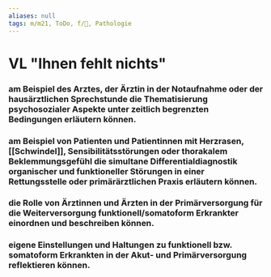 ```yaml
---
aliases: null
tags: m/m21, ToDo, f/💭, Pathologie
---
```

# VL "Ihnen fehlt nichts"
### am Beispiel des Arztes, der Ärztin in der Notaufnahme oder der hausärztlichen Sprechstunde die Thematisierung psychosozialer Aspekte unter zeitlich begrenzten Bedingungen erläutern können.
       

### am Beispiel von Patienten und Patientinnen mit Herzrasen, [[Schwindel]], Sensibilitätsstörungen oder thorakalem Beklemmungsgefühl die simultane Differentialdiagnostik organischer und funktioneller Störungen in einer Rettungsstelle oder primärärztlichen Praxis erläutern können.

### die Rolle von Ärztinnen und Ärzten in der Primärversorgung für die Weiterversorgung funktionell/somatoform Erkrankter einordnen und beschreiben können.

### eigene Einstellungen und Haltungen zu funktionell bzw. somatoform Erkrankten in der Akut- und Primärversorgung reflektieren können.